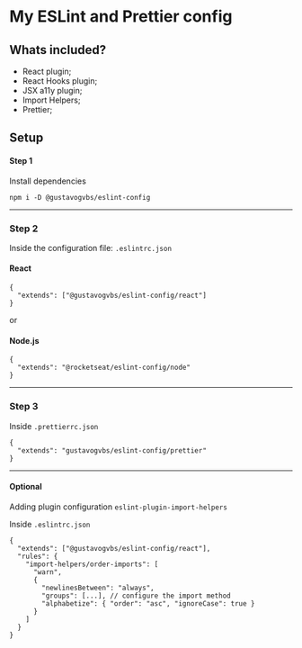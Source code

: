 # My ESLint and Prettier config

## Whats included?

- React plugin;
- React Hooks plugin;
- JSX a11y plugin;
- Import Helpers;
- Prettier;

## Setup

#### Step 1

Install dependencies

```
npm i -D @gustavogvbs/eslint-config
```

---

### Step 2

Inside the configuration file: `.eslintrc.json`

#### React

```
{
  "extends": ["@gustavogvbs/eslint-config/react"]
}
```

or

#### Node.js

```
{
  "extends": "@rocketseat/eslint-config/node"
}
```

---

### Step 3

Inside `.prettierrc.json`

```
{
  "extends": "gustavogvbs/eslint-config/prettier"
}
```

---

#### Optional

Adding plugin configuration `eslint-plugin-import-helpers`

Inside `.eslintrc.json`

```
{
  "extends": ["@gustavogvbs/eslint-config/react"],
  "rules": {
    "import-helpers/order-imports": [
      "warn",
      {
        "newlinesBetween": "always",
        "groups": [...], // configure the import method
        "alphabetize": { "order": "asc", "ignoreCase": true }
      }
    ]
  }
}
```
